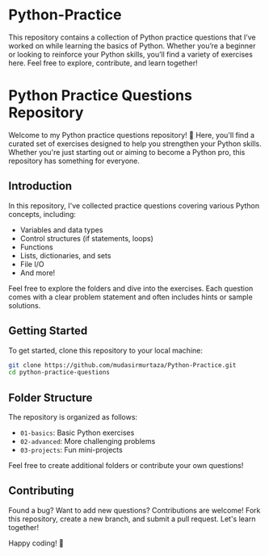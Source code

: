 # Python-Practice
This repository contains a collection of Python practice questions that I’ve worked on while learning the basics of Python. Whether you’re a beginner or looking to reinforce your Python skills, you’ll find a variety of exercises here. Feel free to explore, contribute, and learn together!

# Python Practice Questions Repository


Welcome to my Python practice questions repository! 🐍 Here, you'll find a curated set of exercises designed to help you strengthen your Python skills. Whether you're just starting out or aiming to become a Python pro, this repository has something for everyone.


## Introduction

In this repository, I've collected practice questions covering various Python concepts, including:

- Variables and data types
- Control structures (if statements, loops)
- Functions
- Lists, dictionaries, and sets
- File I/O
- And more!

Feel free to explore the folders and dive into the exercises. Each question comes with a clear problem statement and often includes hints or sample solutions.

## Getting Started

To get started, clone this repository to your local machine:

```bash
git clone https://github.com/mudasirmurtaza/Python-Practice.git
cd python-practice-questions
```

## Folder Structure

The repository is organized as follows:

- `01-basics`: Basic Python exercises
- `02-advanced`: More challenging problems
- `03-projects`: Fun mini-projects
  

Feel free to create additional folders or contribute your own questions!

## Contributing

Found a bug? Want to add new questions? Contributions are welcome! Fork this repository, create a new branch, and submit a pull request. Let's learn together!



Happy coding! 🚀

